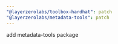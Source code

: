 ```yaml
---
"@layerzerolabs/toolbox-hardhat": patch
"@layerzerolabs/metadata-tools": patch
---
```


add metadata-tools package
